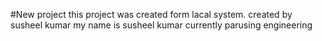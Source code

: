 #New project
this project was created form lacal system.
created by susheel kumar
my name is susheel kumar 
currently parusing engineering